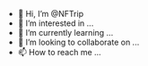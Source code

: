 - 👋 Hi, I’m @NFTrip
- 👀 I’m interested in ...
- 🌱 I’m currently learning ...
- 💞️ I’m looking to collaborate on ...
- 📫 How to reach me ...

<!---
NFTrip/NFTrip is a ✨ special ✨ repository because its `README.md` (this file) appears on your GitHub profile.
You can click the Preview link to take a look at your changes.
--->
